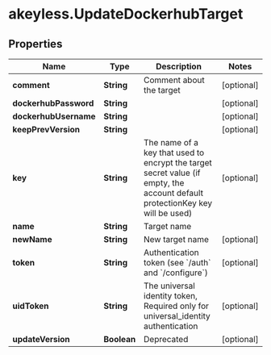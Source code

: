 # akeyless.UpdateDockerhubTarget

## Properties

Name | Type | Description | Notes
------------ | ------------- | ------------- | -------------
**comment** | **String** | Comment about the target | [optional] 
**dockerhubPassword** | **String** |  | [optional] 
**dockerhubUsername** | **String** |  | [optional] 
**keepPrevVersion** | **String** |  | [optional] 
**key** | **String** | The name of a key that used to encrypt the target secret value (if empty, the account default protectionKey key will be used) | [optional] 
**name** | **String** | Target name | 
**newName** | **String** | New target name | [optional] 
**token** | **String** | Authentication token (see &#x60;/auth&#x60; and &#x60;/configure&#x60;) | [optional] 
**uidToken** | **String** | The universal identity token, Required only for universal_identity authentication | [optional] 
**updateVersion** | **Boolean** | Deprecated | [optional] 


